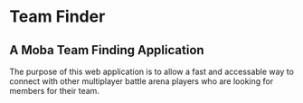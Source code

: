# Team Finder
## A Moba Team Finding Application

<p>The purpose of this web application is to allow a fast and accessable way to connect with other multiplayer battle arena players who are looking for members for their team.</p>
